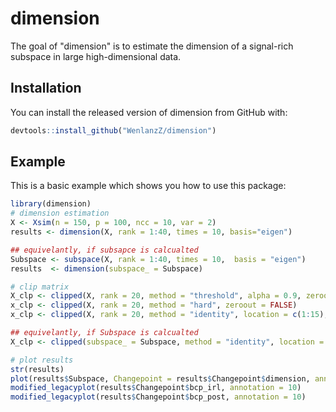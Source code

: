 # dimension

<!-- badges: start -->
<!-- badges: end -->

The goal of "dimension" is to estimate the dimension of a signal-rich subspace in large high-dimensional data.

## Installation

You can install the released version of dimension from GitHub with:

``` r
devtools::install_github("WenlanzZ/dimension")
```

## Example

This is a basic example which shows you how to use this package:

``` r
library(dimension)
# dimension estimation
X <- Xsim(n = 150, p = 100, ncc = 10, var = 2)
results <- dimension(X, rank = 1:40, times = 10, basis="eigen")

## equivelantly, if subsapce is calcualted
Subspace <- subspace(X, rank = 1:40, times = 10,  basis = "eigen")
results  <- dimension(subspace_ = Subspace)

# clip matrix
X_clp <- clipped(X, rank = 20, method = "threshold", alpha = 0.9, zeroout = TRUE)
x_clp <- clipped(X, rank = 20, method = "hard", zeroout = FALSE)
x_clp <- clipped(X, rank = 20, method = "identity", location = c(1:15), zeroout = FALSE)

## equivelantly, if Subspace is calcualted
X_clp <- clipped(subspace_ = Subspace, method = "identity", location = c(1:5), zeroout = TRUE)

# plot results
str(results)
plot(results$Subspace, Changepoint = results$Changepoint$dimension, annotation = 10)
modified_legacyplot(results$Changepoint$bcp_irl, annotation = 10)
modified_legacyplot(results$Changepoint$bcp_post, annotation = 10)
```
